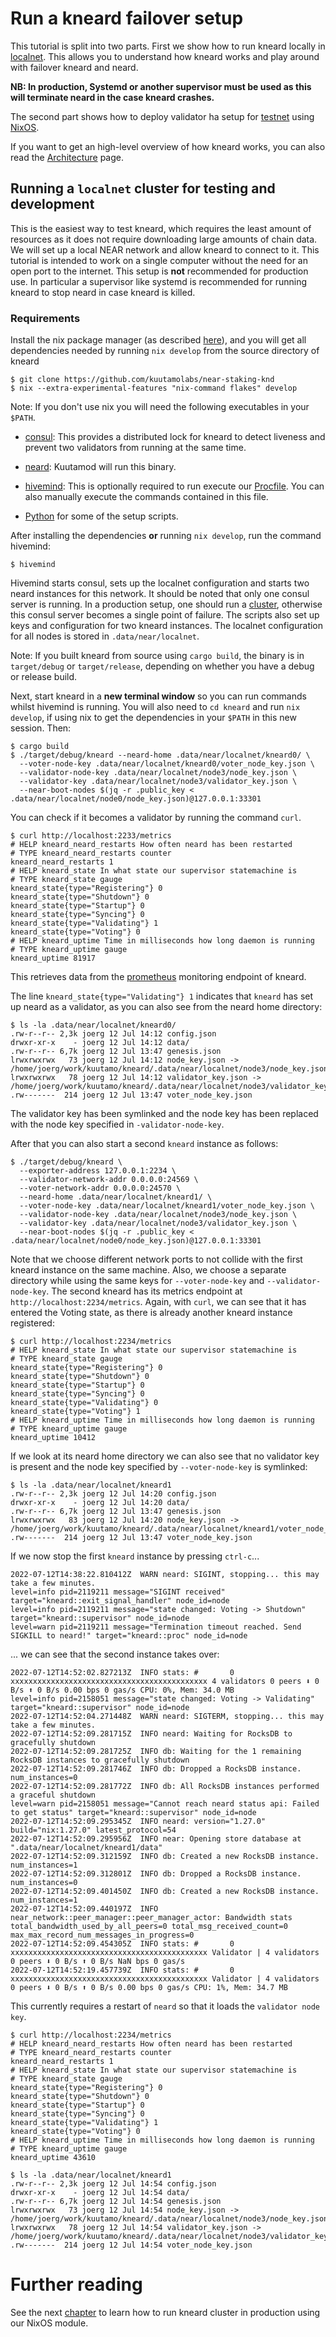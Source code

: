 # Run a kneard failover setup

This tutorial is split into two parts. First we show how to run kneard
locally in [localnet](https://docs.near.org/docs/concepts/networks#localnet).
This allows you to understand how kneard works and play around with
failover kneard and neard.

**NB: In production, Systemd or another supervisor must be used as this will terminate 
neard in the case kneard crashes.**

The second part shows how to deploy validator ha setup for
[testnet](https://docs.near.org/docs/concepts/networks#testnet) using
[NixOS](https://nixos.org/).

If you want to get an high-level overview of how kneard works, you can also
read the [Architecture](./architecture.md) page.

## Running a `localnet` cluster for testing and development

This is the easiest way to test kneard, which requires the least amount of
resources as it does not require downloading large amounts of chain data. We
will set up a local NEAR network and allow kneard to connect to it. This
tutorial is intended to work on a single computer without the need for an open
port to the internet. This setup is **not** recommended for production use.
In particular a supervisor like systemd is recommended for running kneard to
stop neard in case kneard is killed.

### Requirements

Install the nix package manager (as described [here](https://nix.dev/tutorials/install-nix)),
and you will get all dependencies needed by running `nix develop` from the source directory
of kneard

```console
$ git clone https://github.com/kuutamolabs/near-staking-knd
$ nix --extra-experimental-features "nix-command flakes" develop
```

Note: If you don't use nix you will need the following executables in your `$PATH`.

- [consul](https://www.consul.io/): This provides a distributed lock for
  kneard to detect liveness and prevent two validators from running at the
  same time.

- [neard](https://github.com/near/nearcore/releases/latest): Kuutamod will run this binary.

- [hivemind](https://github.com/DarthSim/hivemind): This is optionally required
  to run execute our [Procfile](../Procfile). You can also manually execute the
  commands contained in this file.

- [Python](https://www.python.org/) for some of the setup scripts.


After installing the dependencies **or** running `nix develop`, run the command hivemind:

```console
$ hivemind
```

Hivemind starts consul, sets up the localnet configuration and starts two neard
instances for this network. It should be noted that only one consul server is
running. In a production setup, one should run a
[cluster](https://www.consul.io/docs/install/bootstrapping), otherwise this
consul server becomes a single point of failure. The scripts also set up keys
and configuration for two kneard instances. The localnet configuration for all
nodes is stored in `.data/near/localnet`.

Note: If you built kneard from source using `cargo build`, the binary is in
`target/debug` or `target/release`, depending on whether you have a debug or
release build.

Next, start kneard in a **new terminal window** so you can run commands whilst hivemind is running. You will
also need to `cd kneard` and run `nix develop`, if using nix to get the dependencies in your `$PATH` in this new session. Then:

```console
$ cargo build
$ ./target/debug/kneard --neard-home .data/near/localnet/kneard0/ \
  --voter-node-key .data/near/localnet/kneard0/voter_node_key.json \
  --validator-node-key .data/near/localnet/node3/node_key.json \
  --validator-key .data/near/localnet/node3/validator_key.json \
  --near-boot-nodes $(jq -r .public_key < .data/near/localnet/node0/node_key.json)@127.0.0.1:33301
```

You can check if it becomes a validator by running the command `curl`.

```console
$ curl http://localhost:2233/metrics
# HELP kneard_neard_restarts How often neard has been restarted
# TYPE kneard_neard_restarts counter
kneard_neard_restarts 1
# HELP kneard_state In what state our supervisor statemachine is
# TYPE kneard_state gauge
kneard_state{type="Registering"} 0
kneard_state{type="Shutdown"} 0
kneard_state{type="Startup"} 0
kneard_state{type="Syncing"} 0
kneard_state{type="Validating"} 1
kneard_state{type="Voting"} 0
# HELP kneard_uptime Time in milliseconds how long daemon is running
# TYPE kneard_uptime gauge
kneard_uptime 81917
```

This retrieves data from the [prometheus](https://prometheus.io/) monitoring endpoint of kneard.

The line `kneard_state{type="Validating"} 1` indicates that `kneard` has set
up neard as a validator, as you can also see from the neard home directory:

```console
$ ls -la .data/near/localnet/kneard0/
.rw-r--r-- 2,3k joerg 12 Jul 14:12 config.json
drwxr-xr-x    - joerg 12 Jul 14:12 data/
.rw-r--r-- 6,7k joerg 12 Jul 13:47 genesis.json
lrwxrwxrwx   73 joerg 12 Jul 14:12 node_key.json -> /home/joerg/work/kuutamo/kneard/.data/near/localnet/node3/node_key.json
lrwxrwxrwx   78 joerg 12 Jul 14:12 validator_key.json -> /home/joerg/work/kuutamo/kneard/.data/near/localnet/node3/validator_key.json
.rw-------  214 joerg 12 Jul 13:47 voter_node_key.json
```

The validator key has been symlinked and the node key has been replaced with the
node key specified in `-validator-node-key`.

After that you can also start a second `kneard` instance as follows:

```console
$ ./target/debug/kneard \
  --exporter-address 127.0.0.1:2234 \
  --validator-network-addr 0.0.0.0:24569 \
  --voter-network-addr 0.0.0.0:24570 \
  --neard-home .data/near/localnet/kneard1/ \
  --voter-node-key .data/near/localnet/kneard1/voter_node_key.json \
  --validator-node-key .data/near/localnet/node3/node_key.json \
  --validator-key .data/near/localnet/node3/validator_key.json \
  --near-boot-nodes $(jq -r .public_key < .data/near/localnet/node0/node_key.json)@127.0.0.1:33301
```

Note that we choose different network ports to not collide with the first
kneard instance on the same machine. Also, we choose a separate directory
while using the same keys for `--voter-node-key` and `--validator-node-key`.
The second kneard has its metrics endpoint at `http://localhost:2234/metrics`.
Again, with `curl`, we can see that it has entered the Voting state, as there is
already another kneard instance registered:

```
$ curl http://localhost:2234/metrics
# HELP kneard_state In what state our supervisor statemachine is
# TYPE kneard_state gauge
kneard_state{type="Registering"} 0
kneard_state{type="Shutdown"} 0
kneard_state{type="Startup"} 0
kneard_state{type="Syncing"} 0
kneard_state{type="Validating"} 0
kneard_state{type="Voting"} 1
# HELP kneard_uptime Time in milliseconds how long daemon is running
# TYPE kneard_uptime gauge
kneard_uptime 10412
```

If we look at its neard home directory we can also see that no validator key is
present and the node key specified by `--voter-node-key` is symlinked:

```
$ ls -la .data/near/localnet/kneard1
.rw-r--r-- 2,3k joerg 12 Jul 14:20 config.json
drwxr-xr-x    - joerg 12 Jul 14:20 data/
.rw-r--r-- 6,7k joerg 12 Jul 13:47 genesis.json
lrwxrwxrwx   83 joerg 12 Jul 14:20 node_key.json -> /home/joerg/work/kuutamo/kneard/.data/near/localnet/kneard1/voter_node_key.json
.rw-------  214 joerg 12 Jul 13:47 voter_node_key.json
```

If we now stop the first `kneard` instance by pressing `ctrl-c`...

```
2022-07-12T14:38:22.810412Z  WARN neard: SIGINT, stopping... this may take a few minutes.
level=info pid=2119211 message="SIGINT received" target="kneard::exit_signal_handler" node_id=node
level=info pid=2119211 message="state changed: Voting -> Shutdown" target="kneard::supervisor" node_id=node
level=warn pid=2119211 message="Termination timeout reached. Send SIGKILL to neard!" target="kneard::proc" node_id=node
```

... we can see that the second instance takes over:

```
2022-07-12T14:52:02.827213Z  INFO stats: #       0 xxxxxxxxxxxxxxxxxxxxxxxxxxxxxxxxxxxxxxxxxxxx 4 validators 0 peers ⬇ 0 B/s ⬆ 0 B/s 0.00 bps 0 gas/s CPU: 0%, Mem: 34.0 MB
level=info pid=2158051 message="state changed: Voting -> Validating" target="kneard::supervisor" node_id=node
2022-07-12T14:52:04.271448Z  WARN neard: SIGTERM, stopping... this may take a few minutes.
2022-07-12T14:52:09.281715Z  INFO neard: Waiting for RocksDB to gracefully shutdown
2022-07-12T14:52:09.281725Z  INFO db: Waiting for the 1 remaining RocksDB instances to gracefully shutdown
2022-07-12T14:52:09.281746Z  INFO db: Dropped a RocksDB instance. num_instances=0
2022-07-12T14:52:09.281772Z  INFO db: All RocksDB instances performed a graceful shutdown
level=warn pid=2158051 message="Cannot reach neard status api: Failed to get status" target="kneard::supervisor" node_id=node
2022-07-12T14:52:09.295345Z  INFO neard: version="1.27.0" build="nix:1.27.0" latest_protocol=54
2022-07-12T14:52:09.295956Z  INFO near: Opening store database at ".data/near/localnet/kneard1/data"
2022-07-12T14:52:09.312159Z  INFO db: Created a new RocksDB instance. num_instances=1
2022-07-12T14:52:09.312801Z  INFO db: Dropped a RocksDB instance. num_instances=0
2022-07-12T14:52:09.401450Z  INFO db: Created a new RocksDB instance. num_instances=1
2022-07-12T14:52:09.440197Z  INFO near_network::peer_manager::peer_manager_actor: Bandwidth stats total_bandwidth_used_by_all_peers=0 total_msg_received_count=0 max_max_record_num_messages_in_progress=0
2022-07-12T14:52:09.454305Z  INFO stats: #       0 xxxxxxxxxxxxxxxxxxxxxxxxxxxxxxxxxxxxxxxxxxxx Validator | 4 validators 0 peers ⬇ 0 B/s ⬆ 0 B/s NaN bps 0 gas/s
2022-07-12T14:52:19.457739Z  INFO stats: #       0 xxxxxxxxxxxxxxxxxxxxxxxxxxxxxxxxxxxxxxxxxxxx Validator | 4 validators 0 peers ⬇ 0 B/s ⬆ 0 B/s 0.00 bps 0 gas/s CPU: 1%, Mem: 34.7 MB
```

This currently requires a restart of `neard` so that it loads the `validator node key`.

```
$ curl http://localhost:2234/metrics
# HELP kneard_neard_restarts How often neard has been restarted
# TYPE kneard_neard_restarts counter
kneard_neard_restarts 1
# HELP kneard_state In what state our supervisor statemachine is
# TYPE kneard_state gauge
kneard_state{type="Registering"} 0
kneard_state{type="Shutdown"} 0
kneard_state{type="Startup"} 0
kneard_state{type="Syncing"} 0
kneard_state{type="Validating"} 1
kneard_state{type="Voting"} 0
# HELP kneard_uptime Time in milliseconds how long daemon is running
# TYPE kneard_uptime gauge
kneard_uptime 43610
```

```
$ ls -la .data/near/localnet/kneard1
.rw-r--r-- 2,3k joerg 12 Jul 14:54 config.json
drwxr-xr-x    - joerg 12 Jul 14:54 data/
.rw-r--r-- 6,7k joerg 12 Jul 14:54 genesis.json
lrwxrwxrwx   73 joerg 12 Jul 14:54 node_key.json -> /home/joerg/work/kuutamo/kneard/.data/near/localnet/node3/node_key.json
lrwxrwxrwx   78 joerg 12 Jul 14:54 validator_key.json -> /home/joerg/work/kuutamo/kneard/.data/near/localnet/node3/validator_key.json
.rw-------  214 joerg 12 Jul 14:54 voter_node_key.json
```

# Further reading

See the next [chapter](./run-main-test-shard.md) to learn how to run kneard
cluster in production using our NixOS module.
